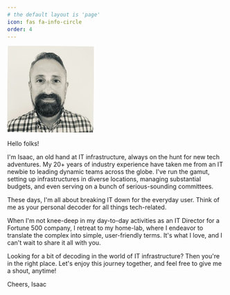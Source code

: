 ```yaml
---
# the default layout is 'page'
icon: fas fa-info-circle
order: 4
---
```


![a picture of isaac blum](/assets/img/myphotos/me.jpeg)

Hello folks!

I'm Isaac, an old hand at IT infrastructure, always on the hunt for new tech adventures. My 20+ years of industry experience have taken me from an IT newbie to leading dynamic teams across the globe. I've run the gamut, setting up infrastructures in diverse locations, managing substantial budgets, and even serving on a bunch of serious-sounding committees.

These days, I'm all about breaking IT down for the everyday user. Think of me as your personal decoder for all things tech-related.

When I'm not knee-deep in my day-to-day activities as an IT Director for a Fortune 500 company, I retreat to my home-lab, where I endeavor to translate the complex into simple, user-friendly terms. It's what I love, and I can't wait to share it all with you.

Looking for a bit of decoding in the world of IT infrastructure? Then you're in the right place. Let's enjoy this journey together, and feel free to give me a shout, anytime!

Cheers,
Isaac
